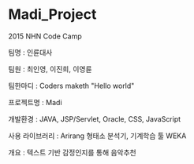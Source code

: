 # Madi_Project

2015 NHN Code Camp

팀명 : 인륜대사

팀원 : 최인영, 이진희, 이영륜

팀한마디 : Coders maketh "Hello world"

프로젝트명 : Madi

개발환경 : JAVA, JSP/Servlet, Oracle, CSS, JavaScript

사용 라이브러리 : Arirang 형태소 분석기, 기계학습 툴 WEKA

개요 : 텍스트 기반 감정인지를 통해 음악추천

